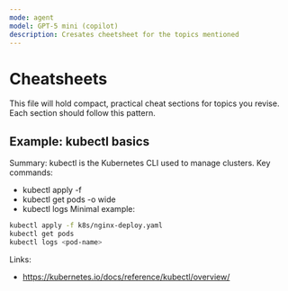 ```yaml
---
mode: agent
model: GPT-5 mini (copilot)
description: Cresates cheetsheet for the topics mentioned
---
```

# Cheatsheets

This file will hold compact, practical cheat sections for topics you revise. Each section should follow this pattern.

## Example: kubectl basics
Summary: kubectl is the Kubernetes CLI used to manage clusters.
Key commands:
- kubectl apply -f <file>
- kubectl get pods -o wide
- kubectl logs <pod>
Minimal example:
```bash
kubectl apply -f k8s/nginx-deploy.yaml
kubectl get pods
kubectl logs <pod-name>
```
Links:
- https://kubernetes.io/docs/reference/kubectl/overview/